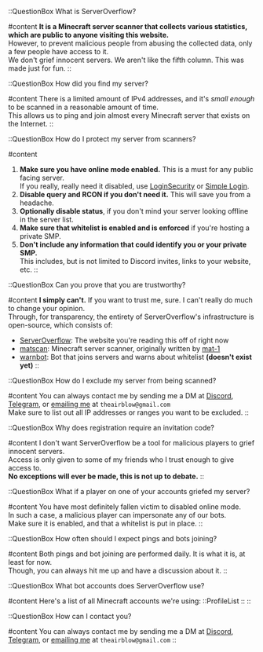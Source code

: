 ::QuestionBox
What is ServerOverflow?

#content
**It is a Minecraft server scanner that collects various statistics, which are public to anyone visiting this website.** \
However, to prevent malicious people from abusing the collected data, only a few people have access to it. \
We don't grief innocent servers. We aren't like the fifth column. This was made just for fun.
::

::QuestionBox
How did you find my server?

#content
There is a limited amount of IPv4 addresses, and it's *small enough* to be scanned in a reasonable amount of time. \
This allows us to ping and join almost every Minecraft server that exists on the Internet.
::

::QuestionBox
How do I protect my server from scanners?

#content
1. **Make sure you have online mode enabled.** This is a must for any public facing server. \
If you really, really need it disabled, 
use [LoginSecurity](https://www.spigotmc.org/resources/loginsecurity.19362/) or [Simple Login](https://www.curseforge.com/minecraft/mc-mods/simple-login/).
2. **Disable query and RCON if you don't need it.** This will save you from a headache.
3. **Optionally disable status**, if you don't mind your server looking offline in the server list.
4. **Make sure that whitelist is enabled and is enforced** if you're hosting a private SMP.
5. **Don't include any information that could identify you or your private SMP.** \
This includes, but is not limited to Discord invites, links to your website, etc.
::

::QuestionBox
Can you prove that you are trustworthy?

#content
**I simply can't.** If you want to trust me, sure. I can't really do much to change your opinion. \
Through, for transparency, the entirety of ServerOverflow's infrastructure is open-source, which consists of:
- [ServerOverflow](https://github.com/TheAirBlow/ServerOverflow): The website you're reading this off of right now
- [matscan](https://github.com/TheAirBlow/matscan): Minecraft server scanner, originally written by [mat-1](https://matdoes.dev/)
- [warnbot](https://github.com/TheAirBlow/warnbot): Bot that joins servers and warns about whitelist **(doesn't exist yet)**
::

::QuestionBox
How do I exclude my server from being scanned?

#content
You can always contact me by sending me a DM at [Discord](https://discordlookup.com/user/777865084013510696), [Telegram](https://t.me/theairblow), or [emailing me](mailto:theairblow@gmail.com) at `theairblow@gmail.com` \
Make sure to list out all IP addresses or ranges you want to be excluded.
::

::QuestionBox
Why does registration require an invitation code?

#content
I don't want ServerOverflow be a tool for malicious players to grief innocent servers. \
Access is only given to some of my friends who I trust enough to give access to. \
**No exceptions will ever be made, this is not up to debate.**
::

::QuestionBox
What if a player on one of your accounts griefed my server?

#content
You have most definitely fallen victim to disabled online mode. \
In such a case, a malicious player can impersonate any of our bots. \
Make sure it is enabled, and that a whitelist is put in place.
::

::QuestionBox
How often should I expect pings and bots joining?

#content
Both pings and bot joining are performed daily. It is what it is, at least for now. \
Though, you can always hit me up and have a discussion about it.
::

::QuestionBox
What bot accounts does ServerOverflow use?

#content
Here's a list of all Minecraft accounts we're using:
::ProfileList
::
::

::QuestionBox
How can I contact you?

#content
You can always contact me by sending me a DM at [Discord](https://discordlookup.com/user/777865084013510696), [Telegram](https://t.me/theairblow), or [emailing me](mailto:theairblow@gmail.com) at `theairblow@gmail.com`
::